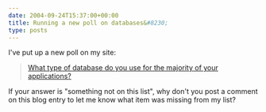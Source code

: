 ```yaml
---
date: 2004-09-24T15:37:00+00:00
title: Running a new poll on databases&#8230;
type: posts
---
```

I've put up a new poll on my site:

> [What type of database do you use for the majority of your applications?](http://www.duncanmackenzie.net/)



If your answer is "something not on this list", why don't you post a comment on this blog entry to let me know what item was missing from my list?
